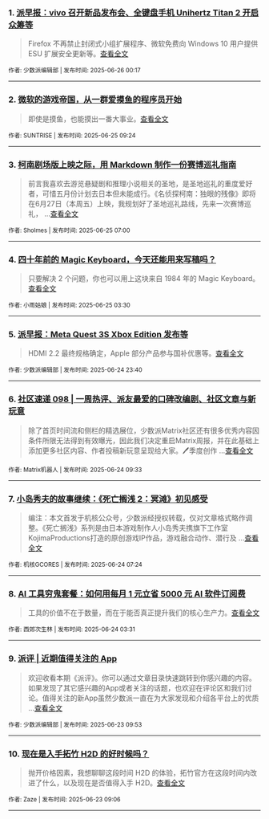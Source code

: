 ### 1. [派早报：vivo 召开新品发布会、全键盘手机 Unihertz Titan 2 开启众筹等](https://sspai.com/post/100588)

> Firefox 不再禁止封闭式小组扩展程序、微软免费向 Windows 10 用户提供 ESU 扩展安全更新等。[查看全文](https://sspai.com/post/100588) 

<sub>作者: 少数派编辑部 | 发布时间: 2025-06-26 00:17</sub>

---


### 2. [微软的游戏帝国，从一群爱摸鱼的程序员开始](https://sspai.com/post/86319)

> 即使是摸鱼，也能摸出一番大事业。[查看全文](https://sspai.com/post/86319) 

<sub>作者: SUNTRISE | 发布时间: 2025-06-25 09:24</sub>

---


### 3. [柯南剧场版上映之际，用 Markdown 制作一份赛博巡礼指南](https://sspai.com/post/99296)

> 前言我喜欢去游览悬疑剧和推理小说相关的圣地，是圣地巡礼的重度爱好者，可惜五月份计划去日本但未能成行。《名侦探柯南：独眼的残像》即将在6月27日（本周五）上映，我规划好了圣地巡礼路线，先来一次赛博巡礼， ...[查看全文](https://sspai.com/post/99296) 

<sub>作者: Sholmes | 发布时间: 2025-06-25 07:00</sub>

---


### 4. [四十年前的 Magic Keyboard，今天还能用来写稿吗？](https://sspai.com/post/100237)

> 只要解决 2 个问题，你也可以用上这块来自 1984 年的 Magic Keyboard。[查看全文](https://sspai.com/post/100237) 

<sub>作者: 小雨姑娘 | 发布时间: 2025-06-25 03:30</sub>

---


### 5. [派早报：Meta Quest 3S Xbox Edition 发布等](https://sspai.com/post/100542)

> HDMI 2.2 最终规格确定，Apple 部分产品参与国补优惠等。[查看全文](https://sspai.com/post/100542) 

<sub>作者: 少数派编辑部 | 发布时间: 2025-06-24 23:40</sub>

---


### 6. [社区速递 098 | 一周热评、派友最爱的口碑改编剧、社区文章与新玩意](https://sspai.com/post/100523)

> 除了首页时间流和侧栏的精选展位，少数派Matrix社区还有很多优秀内容因条件所限无法得到有效曝光，因此我们决定重启Matrix周报，并在此基础上添加更多社区内容、作者投稿新玩意呈现给大家。🖊️季度创作 ...[查看全文](https://sspai.com/post/100523) 

<sub>作者: Matrix机器人 | 发布时间: 2025-06-24 09:33</sub>

---


### 7. [小岛秀夫的故事继续：《死亡搁浅 2：冥滩》初见感受](https://sspai.com/post/100511)

> 编注：本文首发于机核公众号，少数派经授权转载，仅对文章格式略作调整。《死亡搁浅》系列是由日本游戏制作人小岛秀夫携旗下工作室KojimaProductions打造的原创游戏IP作品，游戏融合动作、潜行及 ...[查看全文](https://sspai.com/post/100511) 

<sub>作者: 机核GCORES | 发布时间: 2025-06-24 07:24</sub>

---


### 8. [AI 工具穷鬼套餐：如何用每月 1 元立省 5000 元 AI 软件订阅费](https://sspai.com/post/100272)

> 工具的价值不在于数量，而在于能否真正提升我们的核心生产力。[查看全文](https://sspai.com/post/100272) 

<sub>作者: 西郊次生林 | 发布时间: 2025-06-24 03:31</sub>

---


### 9. [派评 | 近期值得关注的 App](https://sspai.com/post/100490)

> 欢迎收看本期《派评》。你可以通过文章目录快速跳转到你感兴趣的内容。如果发现了其它感兴趣的App或者关注的话题，也欢迎在评论区和我们讨论。值得关注的新App虽然少数派一直在为大家发现和介绍各平台上的优质 ...[查看全文](https://sspai.com/post/100490) 

<sub>作者: 少数派编辑部 | 发布时间: 2025-06-23 09:53</sub>

---


### 10. [现在是入手拓竹 H2D 的好时候吗？](https://sspai.com/post/100054)

> 抛开价格因素，我想聊聊这段时间 H2D 的体验，拓竹官方在这段时间内改进了什么，以及现在是否值得入手 H2D。[查看全文](https://sspai.com/post/100054) 

<sub>作者: Zaze | 发布时间: 2025-06-23 09:06</sub>

---

